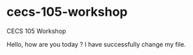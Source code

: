 # cecs-105-workshop
CECS 105 Workshop

Hello, how are you today ?
I have successfully change my file.
